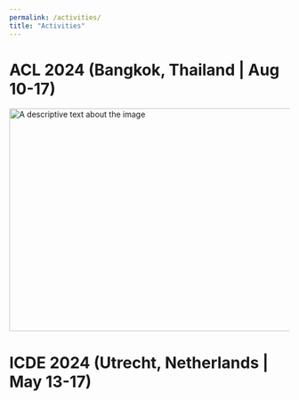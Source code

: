 ```yaml
---
permalink: /activities/
title: "Activities"
---
```


ACL 2024 (Bangkok, Thailand | Aug 10-17)
======
<img src="images/ACL2024-1.jpg" alt="A descriptive text about the image" width="600" height="400">


ICDE 2024 (Utrecht, Netherlands | May 13-17)
======

